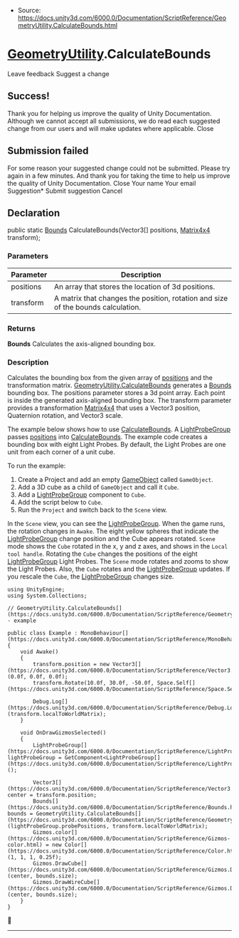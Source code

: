 * Source: https://docs.unity3d.com/6000.0/Documentation/ScriptReference/GeometryUtility.CalculateBounds.html

#  [GeometryUtility](https://docs.unity3d.com/6000.0/Documentation/ScriptReference/GeometryUtility.html).CalculateBounds
Leave feedback
Suggest a change
## Success!
Thank you for helping us improve the quality of Unity Documentation. Although we cannot accept all submissions, we do read each suggested change from our users and will make updates where applicable.
Close
## Submission failed
For some reason your suggested change could not be submitted. Please <a>try again</a> in a few minutes. And thank you for taking the time to help us improve the quality of Unity Documentation.
Close
Your name Your email Suggestion* Submit suggestion
Cancel
## Declaration
public static [Bounds](https://docs.unity3d.com/6000.0/Documentation/ScriptReference/Bounds.html) CalculateBounds(Vector3[] positions, [Matrix4x4](https://docs.unity3d.com/6000.0/Documentation/ScriptReference/Matrix4x4.html) transform); 
### Parameters
Parameter | Description  
---|---  
positions | An array that stores the location of 3d positions.  
transform | A matrix that changes the position, rotation and size of the bounds calculation.  
### Returns
**Bounds** Calculates the axis-aligned bounding box. 
### Description
Calculates the bounding box from the given array of [positions](https://docs.unity3d.com/6000.0/Documentation/ScriptReference/GeometryUtility-positions.html) and the transformation matrix.
[GeometryUtility.CalculateBounds](https://docs.unity3d.com/6000.0/Documentation/ScriptReference/GeometryUtility.CalculateBounds.html) generates a [Bounds](https://docs.unity3d.com/6000.0/Documentation/ScriptReference/Bounds.html) bounding box. The positions parameter stores a 3d point array. Each point is inside the generated axis-aligned bounding box. The transform parameter provides a transformation [Matrix4x4](https://docs.unity3d.com/6000.0/Documentation/ScriptReference/Matrix4x4.html) that uses a Vector3 position, Quaternion rotation, and Vector3 scale.  
  
The example below shows how to use [CalculateBounds](https://docs.unity3d.com/6000.0/Documentation/ScriptReference/GeometryUtility.CalculateBounds.html). A [LightProbeGroup](https://docs.unity3d.com/6000.0/Documentation/ScriptReference/LightProbeGroup.html) passes [positions](https://docs.unity3d.com/6000.0/Documentation/ScriptReference/GeometryUtility-positions.html) into [CalculateBounds](https://docs.unity3d.com/6000.0/Documentation/ScriptReference/GeometryUtility.CalculateBounds.html). The example code creates a bounding box with eight Light Probes. By default, the Light Probes are one unit from each corner of a unit cube.  
  
To run the example:
  1. Create a Project and add an empty [GameObject](https://docs.unity3d.com/6000.0/Documentation/ScriptReference/GameObject.html) called `GameObject`.
  2. Add a 3D cube as a child of `GameObject` and call it `Cube`.
  3. Add a [LightProbeGroup](https://docs.unity3d.com/6000.0/Documentation/ScriptReference/LightProbeGroup.html) component to `Cube`.
  4. Add the script below to `Cube`.
  5. Run the `Project` and switch back to the `Scene` view.


In the `Scene` view, you can see the [LightProbeGroup](https://docs.unity3d.com/6000.0/Documentation/ScriptReference/LightProbeGroup.html). When the game runs, the rotation changes in `Awake`. The eight yellow spheres that indicate the [LightProbeGroup](https://docs.unity3d.com/6000.0/Documentation/ScriptReference/LightProbeGroup.html) change position and the Cube appears rotated. `Scene` mode shows the `Cube` rotated in the x, y and z axes, and shows in the `Local tool handle`. Rotating the `Cube` changes the positions of the eight [LightProbeGroup](https://docs.unity3d.com/6000.0/Documentation/ScriptReference/LightProbeGroup.html) Light Probes. The `Scene` mode rotates and zooms to show the Light Probes. Also, the `Cube` rotates and the [LightProbeGroup](https://docs.unity3d.com/6000.0/Documentation/ScriptReference/LightProbeGroup.html) updates. If you rescale the `Cube`, the [LightProbeGroup](https://docs.unity3d.com/6000.0/Documentation/ScriptReference/LightProbeGroup.html) changes size.
```
using UnityEngine;
using System.Collections;  
  
// GeometryUtility.CalculateBounds[](https://docs.unity3d.com/6000.0/Documentation/ScriptReference/GeometryUtility.CalculateBounds.html) - example  
  
public class Example : MonoBehaviour[](https://docs.unity3d.com/6000.0/Documentation/ScriptReference/MonoBehaviour.html)
{
    void Awake()
    {
        transform.position = new Vector3[](https://docs.unity3d.com/6000.0/Documentation/ScriptReference/Vector3.html)(0.0f, 0.0f, 0.0f);
        transform.Rotate(10.0f, 30.0f, -50.0f, Space.Self[](https://docs.unity3d.com/6000.0/Documentation/ScriptReference/Space.Self.html));  
  
        Debug.Log[](https://docs.unity3d.com/6000.0/Documentation/ScriptReference/Debug.Log.html)(transform.localToWorldMatrix);
    }  
  
    void OnDrawGizmosSelected()
    {
        LightProbeGroup[](https://docs.unity3d.com/6000.0/Documentation/ScriptReference/LightProbeGroup.html) lightProbeGroup = GetComponent<LightProbeGroup[](https://docs.unity3d.com/6000.0/Documentation/ScriptReference/LightProbeGroup.html)>();  
  
        Vector3[](https://docs.unity3d.com/6000.0/Documentation/ScriptReference/Vector3.html) center = transform.position;
        Bounds[](https://docs.unity3d.com/6000.0/Documentation/ScriptReference/Bounds.html) bounds = GeometryUtility.CalculateBounds[](https://docs.unity3d.com/6000.0/Documentation/ScriptReference/GeometryUtility.CalculateBounds.html)(lightProbeGroup.probePositions, transform.localToWorldMatrix);
        Gizmos.color[](https://docs.unity3d.com/6000.0/Documentation/ScriptReference/Gizmos-color.html) = new Color[](https://docs.unity3d.com/6000.0/Documentation/ScriptReference/Color.html)(1, 1, 1, 0.25f);
        Gizmos.DrawCube[](https://docs.unity3d.com/6000.0/Documentation/ScriptReference/Gizmos.DrawCube.html)(center, bounds.size);
        Gizmos.DrawWireCube[](https://docs.unity3d.com/6000.0/Documentation/ScriptReference/Gizmos.DrawWireCube.html)(center, bounds.size);
    }
}

```

* * *
